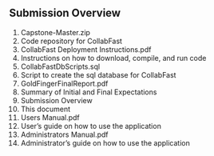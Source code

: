 ## Submission Overview 

1. Capstone-Master.zip
  1. Code repository for CollabFast
1. CollabFast Deployment Instructions.pdf
  1. Instructions on how to download, compile, and run code
1. CollabFastDbScripts.sql
  1. Script to create the sql database for CollabFast
1. GoldFingerFinalReport.pdf
  1. Summary of Initial and Final Expectations
1. Submission Overview
  1. This document
1. Users Manual.pdf
  1. User’s guide on how to use the application
1. Administrators Manual.pdf
  1. Administrator’s guide on how to use the application

